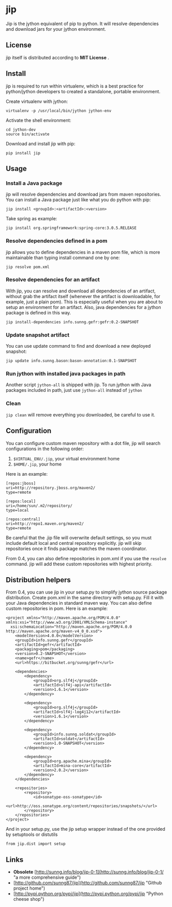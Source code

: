jip
===

Jip is the jython equivalent of pip to python. It will resolve dependencies and 
download jars for your jython environment.

License
-------

jip itself is distributed according to **MIT License** .

Install
-------

jip is required to run within virtualenv, which is a best practice for 
python/jython developers to created a standalone, portable environment.

Create virtualenv with jython:

    virtualenv -p /usr/local/bin/jython jython-env

Activate the shell environment:

    cd jython-dev
    source bin/activate

Download and install jip with pip:
    
    pip install jip

Usage
-----

### Install a Java package ###

jip will resolve dependencies and download jars from maven repositories. 
You can install a Java package just like what you do python with pip:

    jip install <groupId>:<artifactId>:<version>

Take spring as example:

    jip install org.springframework:spring-core:3.0.5.RELEASE

### Resolve dependencies defined in a pom ###

jip allows you to define dependencies in a maven pom file, which is more 
maintainable than typing install command one by one:

    jip resolve pom.xml

### Resolve dependencies for an artifact ###
With jip, you can resolve and download all dependencies of an artifact,
without grab the artifact itself (whenever the artifact is downloadable, for example,
just a plain pom). This is especially useful when you are about to setup an environment
for an artifact. Also, java dependencies for a jython package is defined in
this way.

    jip install-dependencies info.sunng.gefr:gefr:0.2-SNAPSHOT

### Update snapshot artifact ###

You can use update command to find and download a new deployed snapshot:

    jip update info.sunng.bason:bason-annotation:0.1-SNAPSHOT

### Run jython with installed java packages in path ###

Another script `jython-all` is shipped with jip. To run jython with Java 
packages included in path, just use `jython-all` instead of `jython`

### Clean ###

`jip clean` will remove everything you downloaded, be careful to use it.

Configuration
-------------

You can configure custom maven repository with a dot file, jip will search
configurations in the following order:

1. `$VIRTUAL_ENV/.jip`, your virtual environment home
1. `$HOME/.jip`, your home

Here is an example:

    [repos:jboss]
    uri=http://repository.jboss.org/maven2/
    type=remote

    [repos:local]
    uri=/home/sun/.m2/repository/
    type=local

    [repos:central]
    uri=http://repo1.maven.org/maven2/
    type=remote

Be careful that the .jip file will overwrite default settings, 
so you must include default local and central repository explicitly. 
jip will skip repositories once it finds package matches the maven coordinator.

From 0.4, you can also define repositories in pom.xml if you use the `resolve` 
command. jip will add these custom repositories with highest priority.

Distribution helpers
--------------------

From 0.4, you can use jip in your setup.py to simplify jython source package 
distribution. Create pom.xml in the same directory with setup.py. Fill it with 
your Java dependencies in standard maven way. You can also define custom repositories
in pom. Here is an example:

    <project xmlns="http://maven.apache.org/POM/4.0.0" xmlns:xsi="http://www.w3.org/2001/XMLSchema-instance"
      xsi:schemaLocation="http://maven.apache.org/POM/4.0.0 http://maven.apache.org/maven-v4_0_0.xsd">
        <modelVersion>4.0.0</modelVersion>
        <groupId>info.sunng.gefr</groupId>
        <artifactId>gefr</artifactId>
        <packaging>pom</packaging>
        <version>0.2-SNAPSHOT</version>
        <name>gefr</name>
        <url>https://bitbucket.org/sunng/gefr</url>
    
        <dependencies>
            <dependency>
                <groupId>org.slf4j</groupId>
                <artifactId>slf4j-api</artifactId>
                <version>1.6.1</version>
            </dependency>
    
            <dependency>
                <groupId>org.slf4j</groupId>
                <artifactId>slf4j-log4j12</artifactId>
                <version>1.6.1</version>
            </dependency>
            
            <dependency>
                <groupId>info.sunng.soldat</groupId>
                <artifactId>soldat</artifactId>
                <version>1.0-SNAPSHOT</version>
            </dependency>
    
            <dependency>
                <groupId>org.apache.mina</groupId>
                <artifactId>mina-core</artifactId>
                <version>2.0.2</version>
            </dependency>
        </dependencies>
    
        <repositories>
            <repository>
                <id>sonatype-oss-sonatype</id>
                <url>http://oss.sonatype.org/content/repositories/snapshots/</url>
            </repository>
        </repositories>
    </project>

And in your setup.py, use the jip setup wrapper instead of the one provided by 
setuptools or distutils

    from jip.dist import setup
    

Links
-----

* **Obsolete** [http://sunng.info/blog/jip-0-1](http://sunng.info/blog/jip-0-1/ "a more comprehensive guide")
* [http://github.com/sunng87/jip](http://github.com/sunng87/jip "Github project home")
* [http://pypi.python.org/pypi/jip](http://pypi.python.org/pypi/jip "Python cheese shop")


